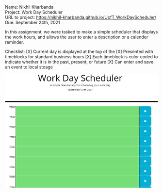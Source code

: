 Name: Nikhil Kharbanda  
Project: Work Day Scheduler  
URL to project: https://nikhil-kharbanda.github.io/UofT_WorkDayScheduler/  
Due: September 24th, 2021  

In this assignment, we were tasked to make a simple scheduler that displays the work hours, and allows the user to enter a description or a calender reminder.  

Checklist:
[X] Current day is displayed at the top of the 
[X] Presented with timeblocks for standard business hours
[X] Each timeblock is color coded to indicate whether it is in the past, present, or future
[X] Can enter and save an event to local stoage

![Template for the scheduler](imgs/Capture.PNG)